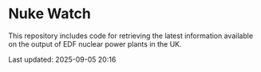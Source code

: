 # Nuke Watch

This repository includes code for retrieving the latest information available on the output of EDF nuclear power plants in the UK.

Last updated: 2025-09-05 20:16